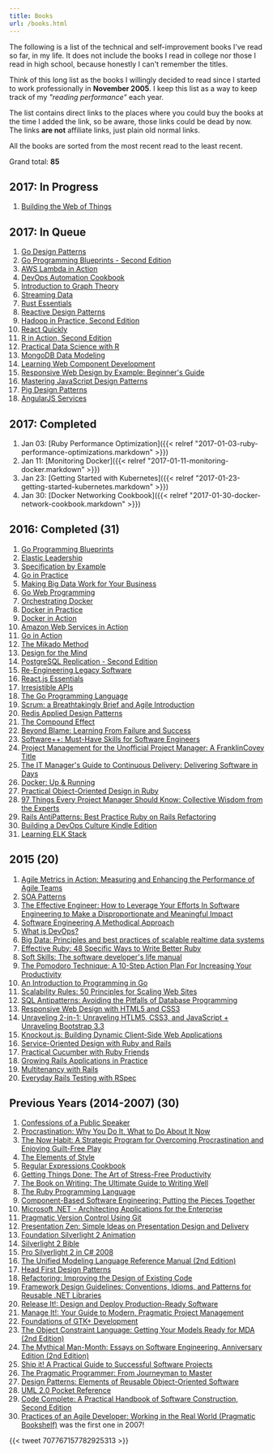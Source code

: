 ```yaml
---
title: Books
url: /books.html
---
```


The following is a list of the technical and self-improvement books I've read so far, in my life. It does not include the books I read in college nor those I read in high school, because honestly I can't remember the titles.

Think of this long list as the books I willingly decided to read since I started to work professionally in **November 2005**. I keep this list as a way to keep track of my *"reading performance"* each year.

The list contains direct links to the places where you could buy the books at the time I added the link, so be aware, those links could be dead by now. The links **are not** affiliate links, just plain old normal links.

All the books are sorted from the most recent read to the least recent.

Grand total: **85**

## 2017: In Progress

1. [Building the Web of Things](https://www.manning.com/books/building-the-web-of-things)

## 2017: In Queue

1. [Go Design Patterns](https://www.packtpub.com/application-development/go-design-patterns)
1. [Go Programming Blueprints - Second Edition](https://www.packtpub.com/application-development/go-programming-blueprints-second-edition)
1. [AWS Lambda in Action](https://www.manning.com/books/aws-lambda-in-action)
1. [DevOps Automation Cookbook](https://www.packtpub.com/networking-and-servers/devops-automation-cookbook)
1. [Introduction to Graph Theory](https://smile.amazon.com/gp/product/0486678709/)
1. [Streaming Data](https://www.manning.com/books/streaming-data)
1. [Rust Essentials](https://www.packtpub.com/application-development/rust-essentials)
1. [Reactive Design Patterns](https://www.manning.com/books/reactive-design-patterns)
1. [Hadoop in Practice, Second Edition](https://www.manning.com/books/hadoop-in-action-second-edition) 
1. [React Quickly](https://www.manning.com/books/react-quickly)
1. [R in Action, Second Edition](https://www.manning.com/books/r-in-action-second-edition)
1. [Practical Data Science with R](https://www.manning.com/books/practical-data-science-with-r)
1. [MongoDB Data Modeling](https://www.packtpub.com/big-data-and-business-intelligence/mongodb-data-modeling)
1. [Learning Web Component Development](https://www.packtpub.com/web-development/learning-web-component-development)
1. [Responsive Web Design by Example: Beginner's Guide](https://www.packtpub.com/web-development/responsive-web-design-example)
1. [Mastering JavaScript Design Patterns](https://www.packtpub.com/application-development/mastering-javascript-design-patterns)
1. [Pig Design Patterns](https://www.packtpub.com/big-data-and-business-intelligence/pig-design-patterns)
1. [AngularJS Services](https://www.packtpub.com/web-development/angularjs-services)

## 2017: Completed

1. Jan 03: [Ruby Performance Optimization]({{< relref "2017-01-03-ruby-performance-optimizations.markdown" >}})
1. Jan 11: [Monitoring Docker]({{< relref "2017-01-11-monitoring-docker.markdown" >}})
1. Jan 23: [Getting Started with Kubernetes]({{< relref "2017-01-23-getting-started-kubernetes.markdown" >}})
1. Jan 30: [Docker Networking Cookbook]({{< relref "2017-01-30-docker-network-cookbook.markdown" >}})

## 2016: Completed (31)

1. [Go Programming Blueprints](https://www.packtpub.com/application-development/go-programming-blueprints)
1. [Elastic Leadership](https://www.manning.com/books/elastic-leadership)
1. [Specification by Example](https://www.manning.com/books/specification-by-example)
1. [Go in Practice](https://www.manning.com/books/go-in-practice)
1. [Making Big Data Work for Your Business](https://www.packtpub.com/business/making-big-data-work-your-business)
1. [Go Web Programming](https://www.manning.com/books/go-web-programming)
1. [Orchestrating Docker](https://www.packtpub.com/virtualization-and-cloud/orchestrating-docker)
1. [Docker in Practice](https://www.manning.com/books/docker-in-practice)
1. [Docker in Action](https://www.manning.com/books/docker-in-action)
1. [Amazon Web Services in Action](https://www.manning.com/books/amazon-web-services-in-action)
1. [Go in Action](https://www.manning.com/books/go-in-action)
1. [The Mikado Method](https://www.manning.com/books/the-mikado-method)
1. [Design for the Mind](https://www.manning.com/books/design-for-the-mind)
1. [PostgreSQL Replication - Second Edition](https://www.packtpub.com/big-data-and-business-intelligence/postgresql-replication-second-edition)
1. [Re-Engineering Legacy Software](https://www.manning.com/books/re-engineering-legacy-software)
1. [React.js Essentials](https://www.packtpub.com/web-development/reactjs-essentials)
1. [Irresistible APIs](https://www.manning.com/books/irresistible-apis)
1. [The Go Programming Language](http://smile.amazon.com/gp/product/0134190440)
1. [Scrum: a Breathtakingly Brief and Agile Introduction](http://smile.amazon.com/Scrum-Breathtakingly-Brief-Agile-Introduction-ebook/dp/B007P5N8D4)
1. [Redis Applied Design Patterns](https://www.packtpub.com/big-data-and-business-intelligence/redis-applied-design-patterns)
1. [The Compound Effect](http://smile.amazon.com/gp/product/B005P1YCNK)
1. [Beyond Blame: Learning From Failure and Success](http://smile.amazon.com/gp/product/B016CJ5HUA)
1. [Software++: Must-Have Skills for Software Engineers](http://smile.amazon.com/gp/product/B00U4ZRQC6)
1. [Project Management for the Unofficial Project Manager: A FranklinCovey Title](http://smile.amazon.com/gp/product/B00RTYMOQS)
1. [The IT Manager's Guide to Continuous Delivery: Delivering Software in Days](http://smile.amazon.com/gp/product/B00L3OD6F8)
1. [Docker: Up & Running](http://smile.amazon.com/gp/product/B00ZGRS4XM)
1. [Practical Object-Oriented Design in Ruby](https://smile.amazon.com/dp/B0096BYG7C/)
1. [97 Things Every Project Manager Should Know: Collective Wisdom from the Experts](http://smile.amazon.com/gp/product/B002LYSEOC)
1. [Rails AntiPatterns: Best Practice Ruby on Rails Refactoring](http://smile.amazon.com/gp/product/B004C04QE0)
1. [Building a DevOps Culture Kindle Edition](http://smile.amazon.com/gp/product/B00CBM1WFC)
1. [Learning ELK Stack](https://www.packtpub.com/big-data-and-business-intelligence/learning-elk-stack)

## 2015 (20)

1. [Agile Metrics in Action: Measuring and Enhancing the Performance of Agile Teams](http://smile.amazon.com/gp/product/1617292486)
1. [SOA Patterns](http://smile.amazon.com/gp/product/1933988266)
1. [The Effective Engineer: How to Leverage Your Efforts In Software Engineering to Make a Disproportionate and Meaningful Impact](http://smile.amazon.com/gp/product/0996128107)
1. [Software Engineering A Methodical Approach](http://www.apress.com/9781484208489)
1. [What is DevOps?](http://smile.amazon.com/gp/product/B0084HJB56)
1. [Big Data: Principles and best practices of scalable realtime data systems](http://smile.amazon.com/gp/product/1617290343)
1. [Effective Ruby: 48 Specific Ways to Write Better Ruby](http://smile.amazon.com/gp/product/0133846970)
1. [Soft Skills: The software developer's life manual](http://smile.amazon.com/gp/product/1617292397)
1. [The Pomodoro Technique: A 10-Step Action Plan For Increasing Your Productivity](http://smile.amazon.com/gp/product/B011PZFPFI)
1. [An Introduction to Programming in Go](http://smile.amazon.com/Introduction-Programming-Go-Caleb-Doxsey/dp/1478355824)
1. [Scalability Rules: 50 Principles for Scaling Web Sites](http://smile.amazon.com/gp/product/B00503D1TY)
1. [SQL Antipatterns: Avoiding the Pitfalls of Database Programming](http://smile.amazon.com/gp/product/1934356557)
1. [Responsive Web Design with HTML5 and CSS3](http://smile.amazon.com/gp/product/B007SVJA3M)
1. [Unraveling 2-in-1: Unraveling HTLM5, CSS3, and JavaScript + Unraveling Bootstrap 3.3](http://smile.amazon.com/gp/product/B00OX1ZVTM)
1. [Knockout.js: Building Dynamic Client-Side Web Applications](http://smile.amazon.com/gp/product/B00QSO9RZQ)
1. [Service-Oriented Design with Ruby and Rails](http://smile.amazon.com/Service-Oriented-Design-Rails-Addison-Wesley-Professional/dp/0321659368)
1. [Practical Cucumber with Ruby Friends](https://leanpub.com/practicalcucumberwithrubyfriends)
1. [Growing Rails Applications in Practice](https://leanpub.com/growing-rails)
1. [Multitenancy with Rails](https://leanpub.com/multi-tenancy-rails)
1. [Everyday Rails Testing with RSpec](https://leanpub.com/everydayrailsrspec)

## Previous Years (2014-2007) (30)

1. [Confessions of a Public Speaker](http://smile.amazon.com/gp/product/0596801998)
1. [Procrastination: Why You Do It, What to Do About It Now](http://smile.amazon.com/gp/product/0738211702)
1. [The Now Habit: A Strategic Program for Overcoming Procrastination and Enjoying Guilt-Free Play](http://smile.amazon.com/gp/product/1585425524)
1. [The Elements of Style](http://smile.amazon.com/gp/product/1599869330)
1. [Regular Expressions Cookbook](http://smile.amazon.com/gp/product/0596520689)
1. [Getting Things Done: The Art of Stress-Free Productivity](http://smile.amazon.com/gp/product/0142000280)
1. [The Book on Writing: The Ultimate Guide to Writing Well](http://smile.amazon.com/gp/product/0966517695)
1. [The Ruby Programming Language](http://smile.amazon.com/gp/product/0596516177)
1. [Component-Based Software Engineering: Putting the Pieces Together](http://smile.amazon.com/gp/product/0201704854)
1. [Microsoft .NET - Architecting Applications for the Enterprise](http://smile.amazon.com/gp/product/073562609X)
1. [Pragmatic Version Control Using Git](http://smile.amazon.com/gp/product/1934356158)
1. [Presentation Zen: Simple Ideas on Presentation Design and Delivery](http://smile.amazon.com/gp/product/0321525655)
1. [Foundation Silverlight 2 Animation](http://smile.amazon.com/gp/product/1430215690)
1. [Silverlight 2 Bible](http://smile.amazon.com/gp/product/0470375000)
1. [Pro Silverlight 2 in C# 2008](http://smile.amazon.com/gp/product/1590599497)
1. [The Unified Modeling Language Reference Manual (2nd Edition)](http://smile.amazon.com/gp/product/0321245628)
1. [Head First Design Patterns](http://smile.amazon.com/gp/product/0596007124)
1. [Refactoring: Improving the Design of Existing Code](http://smile.amazon.com/gp/product/0201485672)
1. [Framework Design Guidelines: Conventions, Idioms, and Patterns for Reusable .NET Libraries](http://smile.amazon.com/gp/product/0321246756)
1. [Release It!: Design and Deploy Production-Ready Software](http://smile.amazon.com/gp/product/0978739213)
1. [Manage It!: Your Guide to Modern, Pragmatic Project Management](http://smile.amazon.com/gp/product/0978739248)
1. [Foundations of GTK+ Development](http://smile.amazon.com/gp/product/1590597931)
1. [The Object Constraint Language: Getting Your Models Ready for MDA (2nd Edition)](http://smile.amazon.com/gp/product/0321179366)
1. [The Mythical Man-Month: Essays on Software Engineering, Anniversary Edition (2nd Edition)](http://smile.amazon.com/gp/product/0201835959)
1. [Ship it! A Practical Guide to Successful Software Projects](http://smile.amazon.com/gp/product/0974514047)
1. [The Pragmatic Programmer: From Journeyman to Master](http://smile.amazon.com/gp/product/020161622X)
1. [Design Patterns: Elements of Reusable Object-Oriented Software](http://smile.amazon.com/gp/product/0201633612)
1. [UML 2.0 Pocket Reference](http://smile.amazon.com/gp/product/0596102089)
1. [Code Complete: A Practical Handbook of Software Construction, Second Edition](http://smile.amazon.com/gp/product/0735619670)
1. [Practices of an Agile Developer: Working in the Real World (Pragmatic Bookshelf)](http://smile.amazon.com/gp/product/097451408X) was the first one in 2007!

{{< tweet 707767157782925313 >}}
